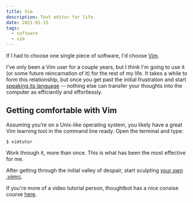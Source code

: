 ```yaml
---
title: Vim
description: Text editor for life.
date: 2021-01-15
tags:
  - software
  - vim
---
```


If I had to choose one single piece of software, I'd choose [Vim](<https://en.wikipedia.org/wiki/Vim_(text_editor)>).

I've only been a Vim user for a couple years, but I think I'm going to use it (or some future reincarnation of it) for the rest of my life. It takes a while to form this relationship, but once you get past the initial frustration and start [speaking its language][grok-vi] -- nothing else can transfer your thoughts into the computer as efficiently and effortlessly.

## Getting comfortable with Vim

Assuming you’re on a Unix-like operating system, you likely have a great Vim learning tool in the command line ready. Open the terminal and type:

    $ vimtutor

Work through it, more than once. This is what has been the most effective for me.

After getting through the initial valley of despair, start sculpting [your own .vimrc][vimrc].

If you're more of a video tutorial person, thoughtbot has a nice consise course [here][thoughtbot].

[grok-vi]: http://stackoverflow.com/questions/1218390/what-is-your-most-productive-shortcut-with-vim/1220118#1220118
[vimrc]: https://github.com/romainl/idiomatic-vimrc
[thoughtbot]: https://thoughtbot.com/upcase/onramp-to-vim
